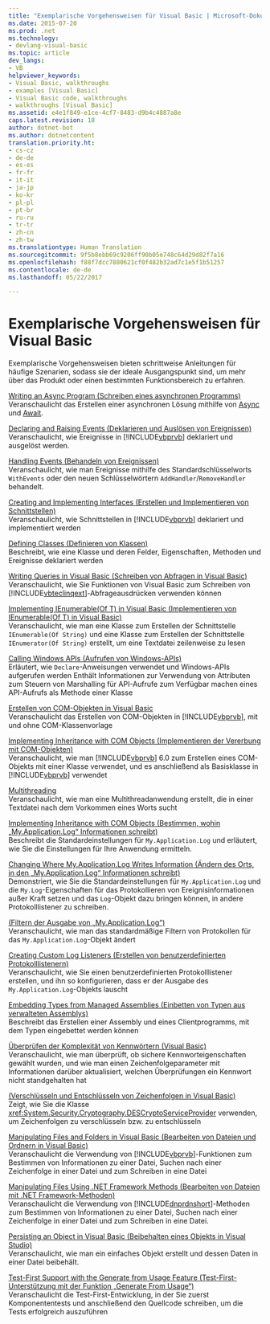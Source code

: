 ```yaml
---
title: "Exemplarische Vorgehensweisen für Visual Basic | Microsoft-Dokumentation"
ms.date: 2015-07-20
ms.prod: .net
ms.technology:
- devlang-visual-basic
ms.topic: article
dev_langs:
- VB
helpviewer_keywords:
- Visual Basic, walkthroughs
- examples [Visual Basic]
- Visual Basic code, walkthroughs
- walkthroughs [Visual Basic]
ms.assetid: e4e1f849-e1ce-4cf7-8483-d9b4c4887a8e
caps.latest.revision: 18
author: dotnet-bot
ms.author: dotnetcontent
translation.priority.ht:
- cs-cz
- de-de
- es-es
- fr-fr
- it-it
- ja-jp
- ko-kr
- pl-pl
- pt-br
- ru-ru
- tr-tr
- zh-cn
- zh-tw
ms.translationtype: Human Translation
ms.sourcegitcommit: 9f5b8ebb69c9206ff90b05e748c64d29d82f7a16
ms.openlocfilehash: f88f7dcc7880621cf0f482b32ad7c1e5f1b51257
ms.contentlocale: de-de
ms.lasthandoff: 05/22/2017

---
```

# <a name="visual-basic-language-walkthroughs"></a>Exemplarische Vorgehensweisen für Visual Basic
Exemplarische Vorgehensweisen bieten schrittweise Anleitungen für häufige Szenarien, sodass sie der ideale Ausgangspunkt sind, um mehr über das Produkt oder einen bestimmten Funktionsbereich zu erfahren.  
  
 [Writing an Async Program (Schreiben eines asynchronen Programms)](./programming-guide/concepts/async/walkthrough-accessing-the-web-by-using-async-and-await.md)  
 Veranschaulicht das Erstellen einer asynchronen Lösung mithilfe von [Async](../visual-basic/language-reference/modifiers/async.md) und [Await](../visual-basic/language-reference/operators/await-operator.md).  
  
 [Declaring and Raising Events (Deklarieren und Auslösen von Ereignissen)](../visual-basic/programming-guide/language-features/events/walkthrough-declaring-and-raising-events.md)  
 Veranschaulicht, wie Ereignisse in [!INCLUDE[vbprvb](../csharp/programming-guide/concepts/linq/includes/vbprvb_md.md)] deklariert und ausgelöst werden.  
  
 [Handling Events (Behandeln von Ereignissen)](../visual-basic/programming-guide/language-features/events/walkthrough-handling-events.md)  
 Veranschaulicht, wie man Ereignisse mithilfe des Standardschlüsselworts `WithEvents` oder den neuen Schlüsselwörtern `AddHandler`/`RemoveHandler` behandelt.  
  
 [Creating and Implementing Interfaces (Erstellen und Implementieren von Schnittstellen)](../visual-basic/programming-guide/language-features/interfaces/walkthrough-creating-and-implementing-interfaces.md)  
 Veranschaulicht, wie Schnittstellen in [!INCLUDE[vbprvb](../csharp/programming-guide/concepts/linq/includes/vbprvb_md.md)] deklariert und implementiert werden  
  
 [Defining Classes (Definieren von Klassen)](../visual-basic/programming-guide/language-features/objects-and-classes/walkthrough-defining-classes.md)  
 Beschreibt, wie eine Klasse und deren Felder, Eigenschaften, Methoden und Ereignisse deklariert werden  
  
 [Writing Queries in Visual Basic (Schreiben von Abfragen in Visual Basic)](../visual-basic/programming-guide/concepts/linq/walkthrough-writing-queries.md)  
 Veranschaulicht, wie Sie Funktionen von Visual Basic zum Schreiben von [!INCLUDE[vbteclinqext](../csharp/getting-started/includes/vbteclinqext_md.md)]-Abfrageausdrücken verwenden können  
  
 [Implementing IEnumerable(Of T) in Visual Basic (Implementieren von IEnumerable(Of T) in Visual Basic)](../visual-basic/programming-guide/language-features/control-flow/walkthrough-implementing-ienumerable-of-t.md)  
 Veranschaulicht, wie man eine Klasse zum Erstellen der Schnittstelle `IEnumerable(Of String)` und eine Klasse zum Erstellen der Schnittstelle `IEnumerator(Of String)` erstellt, um eine Textdatei zeilenweise zu lesen  
  
 [Calling Windows APIs (Aufrufen von Windows-APIs)](../visual-basic/programming-guide/com-interop/walkthrough-calling-windows-apis.md)  
 Erläutert, wie `Declare`-Anweisungen verwendet und Windows-APIs aufgerufen werden Enthält Informationen zur Verwendung von Attributen zum Steuern von Marshalling für API-Aufrufe zum Verfügbar machen eines API-Aufrufs als Methode einer Klasse  
  
 [Erstellen von COM-Objekten in Visual Basic](../visual-basic/programming-guide/com-interop/walkthrough-creating-com-objects.md)  
 Veranschaulicht das Erstellen von COM-Objekten in [!INCLUDE[vbprvb](../csharp/programming-guide/concepts/linq/includes/vbprvb_md.md)], mit und ohne COM-Klassenvorlage  
  
 [Implementing Inheritance with COM Objects (Implementieren der Vererbung mit COM-Objekten)](../visual-basic/programming-guide/com-interop/walkthrough-implementing-inheritance-with-com-objects.md)  
 Veranschaulicht, wie man [!INCLUDE[vbprvb](../csharp/programming-guide/concepts/linq/includes/vbprvb_md.md)] 6.0 zum Erstellen eines COM-Objekts mit einer Klasse verwendet, und es anschließend als Basisklasse in [!INCLUDE[vbprvb](../csharp/programming-guide/concepts/linq/includes/vbprvb_md.md)] verwendet  
  
 [Multithreading](http://msdn.microsoft.com/library/2cbf5116-8499-4af9-818c-6f7c1c2ad2c9)  
 Veranschaulicht, wie man eine Multithreadanwendung erstellt, die in einer Textdatei nach dem Vorkommen eines Worts sucht  
  
 [Implementing Inheritance with COM Objects (Bestimmen, wohin „My.Application.Log“ Informationen schreibt)](../visual-basic/developing-apps/programming/log-info/walkthrough-determining-where-my-application-log-writes-information.md)  
 Beschreibt die Standardeinstellungen für `My.Application.Log` und erläutert, wie Sie die Einstellungen für Ihre Anwendung ermitteln.  
  
 [Changing Where My.Application.Log Writes Information (Ändern des Orts, in den „My.Application.Log“ Informationen schreibt)](../visual-basic/developing-apps/programming/log-info/walkthrough-changing-where-my-application-log-writes-information.md)  
 Demonstriert, wie Sie die Standardeinstellungen für `My.Application.Log` und die `My.Log`-Eigenschaften für das Protokollieren von Ereignisinformationen außer Kraft setzen und das `Log`-Objekt dazu bringen können, in andere Protokolllistener zu schreiben.  
  
 [ (Filtern der Ausgabe von „My.Application.Log“)](../visual-basic/developing-apps/programming/log-info/walkthrough-filtering-my-application-log-output.md)  
 Veranschaulicht, wie man das standardmäßige Filtern von Protokollen für das `My.Application.Log`-Objekt ändert  
  
 [Creating Custom Log Listeners (Erstellen von benutzerdefinierten Protokolllistenern)](../visual-basic/developing-apps/programming/log-info/walkthrough-creating-custom-log-listeners.md)  
 Veranschaulicht, wie Sie einen benutzerdefinierten Protokolllistener erstellen, und ihn so konfigurieren, dass er der Ausgabe des `My.Application.Log`-Objekts lauscht  
  
 [Embedding Types from Managed Assemblies (Einbetten von Typen aus verwalteten Assemblys)](http://msdn.microsoft.com/library/b28ec92c-1867-4847-95c0-61adfe095e21)  
 Beschreibt das Erstellen einer Assembly und eines Clientprogramms, mit dem Typen eingebettet werden können  
  
 [Überprüfen der Komplexität von Kennwörtern (Visual Basic)](../visual-basic/programming-guide/language-features/strings/walkthrough-validating-that-passwords-are-complex.md)  
 Veranschaulicht, wie man überprüft, ob sichere Kennworteigenschaften gewählt wurden, und wie man einen Zeichenfolgeparameter mit Informationen darüber aktualisiert, welchen Überprüfungen ein Kennwort nicht standgehalten hat  
  
 [ (Verschlüsseln und Entschlüsseln von Zeichenfolgen in Visual Basic)](../visual-basic/programming-guide/language-features/strings/walkthrough-encrypting-and-decrypting-strings.md)  
 Zeigt, wie Sie die Klasse <xref:System.Security.Cryptography.DESCryptoServiceProvider> verwenden, um Zeichenfolgen zu verschlüsseln bzw. zu entschlüsseln  
  
 [Manipulating Files and Folders in Visual Basic (Bearbeiten von Dateien und Ordnern in Visual Basic)](../visual-basic/developing-apps/programming/drives-directories-files/walkthrough-manipulating-files-and-directories.md)  
 Veranschaulicht die Verwendung von [!INCLUDE[vbprvb](../csharp/programming-guide/concepts/linq/includes/vbprvb_md.md)]-Funktionen zum Bestimmen von Informationen zu einer Datei, Suchen nach einer Zeichenfolge in einer Datei und zum Schreiben in eine Datei  
  
 [Manipulating Files Using .NET Framework Methods (Bearbeiten von Dateien mit .NET Framework-Methoden)](../visual-basic/developing-apps/programming/drives-directories-files/walkthrough-manipulating-files-by-using-net-framework-methods.md)  
 Veranschaulicht die Verwendung von [!INCLUDE[dnprdnshort](../csharp/getting-started/includes/dnprdnshort_md.md)]-Methoden zum Bestimmen von Informationen zu einer Datei, Suchen nach einer Zeichenfolge in einer Datei und zum Schreiben in eine Datei.  
  
 [Persisting an Object in Visual Basic (Beibehalten eines Objekts in Visual Studio)](http://msdn.microsoft.com/library/cb0a0917-08d5-4578-ad2b-3764ccf6167f)  
 Veranschaulicht, wie man ein einfaches Objekt erstellt und dessen Daten in einer Datei beibehält.  
  
 [Test-First Support with the Generate from Usage Feature (Test-First-Unterstützung mit der Funktion „Generate From Usage“)](http://msdn.microsoft.com/library/764c17a4-cd95-4c23-bf63-d92d9c5adfb2)  
 Veranschaulicht die Test-First-Entwicklung, in der Sie zuerst Komponententests und anschließend den Quellcode schreiben, um die Tests erfolgreich auszuführen
